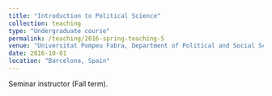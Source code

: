 ```yaml
---
title: "Introduction to Political Science"
collection: teaching
type: "Undergraduate course"
permalink: /teaching/2016-spring-teaching-5
venue: "Universitat Pompeu Fabra, Department of Political and Social Sciences"
date: 2016-10-01
location: "Barcelona, Spain"
---
```


Seminar instructor (Fall term).
